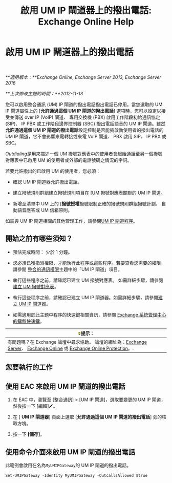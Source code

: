 ﻿---
title: '啟用 UM IP 閘道器上的撥出電話: Exchange Online Help'
TOCTitle: 啟用 UM IP 閘道器上的撥出電話
ms:assetid: c3ad8e53-d37e-499e-b1f1-defb0ba1bd12
ms:mtpsurl: https://technet.microsoft.com/zh-tw/library/JJ673562(v=EXCHG.150)
ms:contentKeyID: 50474198
ms.date: 05/23/2018
mtps_version: v=EXCHG.150
ms.translationtype: MT
---

# 啟用 UM IP 閘道器上的撥出電話

 

_**適用版本：**Exchange Online, Exchange Server 2013, Exchange Server 2016_

_**上次修改主題的時間：**2012-11-13_

您可以啟用整合通訊 (UM) IP 閘道的撥出電話撥出電話已停用。當您選取的 UM IP 閘道屬性上的 \[**允許通過這個 UM IP 閘道的撥出電話**\] 選項時，您可以設定以接受並傳送 over IP (VoIP) 閘道、 專用交換機 (PBX) 啟用工作階段初始通訊協定 (SIP)、 IP PBX 或工作階段邊界控制器 (SBC) 撥出電話語音的 UM IP 閘道。雖然**允許通過這個 UM IP 閘道的撥出電話**設定控制是否能夠啟動使用者的撥出電話的 UM IP 閘道，它不會影響來電轉接或來電 VoIP 閘道、 PBX 啟用 SIP、 IP PBX 或 SBC。

*Outdialing*是用來描述一個 UM 撥號對應表中的使用者會起始通話至另一個撥號對應表中已啟用 UM 的使用者或外部的電話號碼之情況的字詞。

若要允許撥出的已啟用 UM 的使用者，您必須：

  - 確認 UM IP 閘道器允許撥出電話。

  - 建立撥號規則群組建立撥號規則項目在 \[UM 撥號對應表關聯的 UM IP 閘道。

  - 新增至清單中 UM 上的 \[**撥號授權**撥號限制正確的撥號規則群組撥號計劃、 自動語音應答或 UM 信箱原則。

如需與 UM IP 閘道相關的其他管理工作，請參閱[UM IP 閘道程序](um-ip-gateway-procedures-exchange-2013-help.md)。

## 開始之前有哪些須知？

  - 預估完成時間： 少於 1 分鐘。

  - 您必須已獲指派權限，才能執行此程序或這些程序。若要查看您需要的權限，請參閱 [整合的通訊權限](unified-messaging-permissions-exchange-2013-help.md)主題中的「UM IP 閘道」項目。

  - 執行這些程序之前，請確認已建立 UM 撥號對應表。 如需詳細步驟，請參閱[建立 UM 撥號對應表](create-a-um-dial-plan-exchange-2013-help.md)。

  - 執行這些程序之前，請確認已建立 UM IP 閘道器。如需詳細步驟，請參閱[建立 UM IP 閘道器](create-a-um-ip-gateway-exchange-2013-help.md)。

  - 如需適用於此主題中程序的快速鍵相關資訊，請參閱 [Exchange 系統管理中心的鍵盤快速鍵](keyboard-shortcuts-in-the-exchange-admin-center-exchange-online-protection-help.md)。

<table>
<thead>
<tr class="header">
<th><img src="images/Bb124558.tip(EXCHG.150).gif" title="提示" alt="提示" />提示：</th>
</tr>
</thead>
<tbody>
<tr class="odd">
<td>有問題嗎？在 Exchange 論壇中尋求協助。 論壇的網址為：<a href="https://go.microsoft.com/fwlink/p/?linkid=60612">Exchange Server</a>、 <a href="https://go.microsoft.com/fwlink/p/?linkid=267542">Exchange Online</a> 或 <a href="https://go.microsoft.com/fwlink/p/?linkid=285351">Exchange Online Protection</a>。.</td>
</tr>
</tbody>
</table>


## 您要執行的工作

## 使用 EAC 來啟用 UM IP 閘道的撥出電話

1.  在 EAC 中，瀏覽至 \[整合通訊\] \> \[UM IP 閘道\]，選取要變更的 UM IP 閘道，然後按一下 \[編輯\]![編輯圖示](images/JJ218640.6f53ccb2-1f13-4c02-bea0-30690e6ea71d(EXCHG.150).gif "編輯圖示")。

2.  在 \[ **UM IP 閘道器**\] 頁面上選取 \[**允許通過這個 UM IP 閘道的撥出電話**\] 旁的核取方塊。

3.  按一下 **\[儲存\]**。

## 使用命令介面來啟用 UM IP 閘道的撥出電話

此範例會啟用在名為`MyUMIPGateway`的 UM IP 閘道的撥出電話。

    Set-UMIPGateway -Identity MyUMIPGateway -OutcallsAllowed $true

